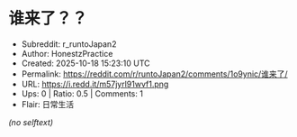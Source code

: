 # 谁来了？？

- Subreddit: r_runtoJapan2
- Author: HonestzPractice
- Created: 2025-10-18 15:23:10 UTC
- Permalink: https://reddit.com/r/runtoJapan2/comments/1o9ynic/谁来了/
- URL: https://i.redd.it/m57jyrl91wvf1.png
- Ups: 0 | Ratio: 0.5 | Comments: 1
- Flair: 日常生活

_(no selftext)_

